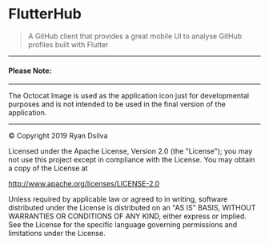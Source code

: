 # FlutterHub

> A GitHub client that provides a great mobile UI to analyse GitHub profiles built with Flutter

---

#### Please Note:

---

The Octocat Image is used as the application icon just for developmental purposes and is not intended to be used in the final version of the application.

---

&copy; Copyright 2019 Ryan Dsilva

Licensed under the Apache License, Version 2.0 (the "License");
you may not use this project except in compliance with the License.
You may obtain a copy of the License at

http://www.apache.org/licenses/LICENSE-2.0

Unless required by applicable law or agreed to in writing, software distributed under the License is distributed on an "AS IS" BASIS, WITHOUT WARRANTIES OR CONDITIONS OF ANY KIND, either express or implied. See the License for the specific language governing permissions and limitations under the License.
